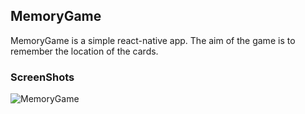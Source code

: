 ## MemoryGame
MemoryGame is a simple react-native app. The aim of the game is to remember the location of the cards.

### ScreenShots
![MemoryGame](https://github.com/ebrugulec/MemoryGame/blob/master/vendor/memorygame.jpg)
